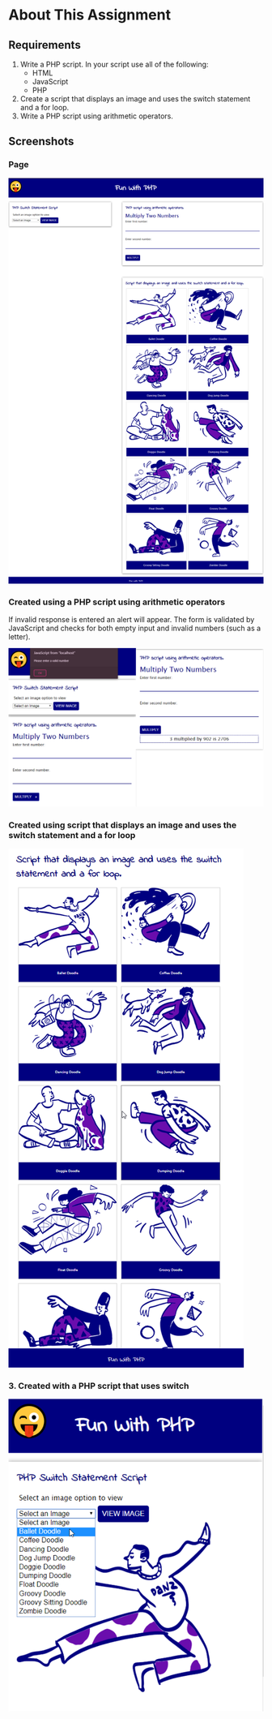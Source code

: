 # About This Assignment

## Requirements

1. Write a PHP script. In your script use all of the following:
   - HTML
   - JavaScript
   - PHP
2. Create a script that displays an image and uses the switch statement and a for loop.
3. Write a PHP script using arithmetic operators.

## Screenshots

### Page

![Screenshot](img/fun-with-php.png)

### Created using a PHP script using arithmetic operators

If invalid response is entered an alert will appear. The form is validated by JavaScript and checks for both empty input and invalid numbers (such as a letter).

![Screenshot](img/arithmetic-operators.png)

### Created using script that displays an image and uses the switch statement and a for loop

![Screenshot](img/for-switch.png)

### 3. Created with a PHP script that uses switch

![Screenshot](img/switch.png)
